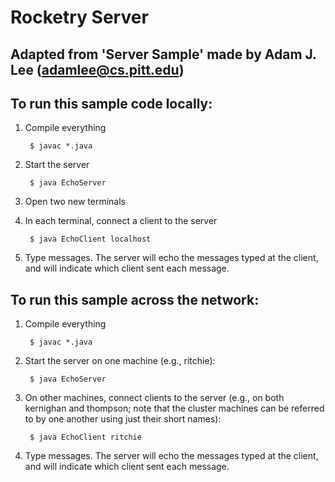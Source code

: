 # Rocketry Server
## Adapted from 'Server Sample' made by Adam J. Lee (adamlee@cs.pitt.edu)



## To run this sample code locally:

1. Compile everything

        $ javac *.java

2. Start the server

        $ java EchoServer

3. Open two new terminals

4. In each terminal, connect a client to the server

        $ java EchoClient localhost

5. Type messages. The server will echo the messages typed at the client, and
will indicate which client sent each message.

## To run this sample across the network:

1. Compile everything

        $ javac *.java

2. Start the server on one machine (e.g., ritchie):

        $ java EchoServer

3. On other machines, connect clients to the server (e.g., on both kernighan and
thompson; note that the cluster machines can be referred to by one another using
just their short names):

        $ java EchoClient ritchie

4. Type messages. The server will echo the messages typed at the client, and
will indicate which client sent each message.
